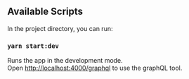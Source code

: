 ## Available Scripts

In the project directory, you can run:

### `yarn start:dev`

Runs the app in the development mode.<br />
Open [http://localhost:4000/graphql](http://localhost:4000/graphql) to use the graphQL tool.
